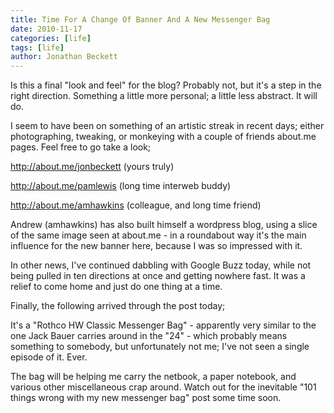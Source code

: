 ```yaml
---
title: Time For A Change Of Banner And A New Messenger Bag
date: 2010-11-17
categories: [life]
tags: [life]
author: Jonathan Beckett
---
```


Is this a final "look and feel" for the blog? Probably not, but it's a step in the right direction. Something a little more personal; a little less abstract. It will do.

I seem to have been on something of an artistic streak in recent days; either photographing, tweaking, or monkeying with a couple of friends about.me pages. Feel free to go take a look;

http://about.me/jonbeckett (yours truly)

http://about.me/pamlewis (long time interweb buddy)

http://about.me/amhawkins (colleague, and long time friend)

Andrew (amhawkins) has also built himself a wordpress blog, using a slice of the same image seen at about.me - in a roundabout way it's the main influence for the new banner here, because I was so impressed with it.

In other news, I've continued dabbling with Google Buzz today, while not being pulled in ten directions at once and getting nowhere fast. It was a relief to come home and just do one thing at a time.

Finally, the following arrived through the post today;

It's a "Rothco HW Classic Messenger Bag" - apparently very similar to the one Jack Bauer carries around in the "24" - which probably means something to somebody, but unfortunately not me; I've not seen a single episode of it. Ever.

The bag will be helping me carry the netbook, a paper notebook, and various other miscellaneous crap around. Watch out for the inevitable "101 things wrong with my new messenger bag" post some time soon.